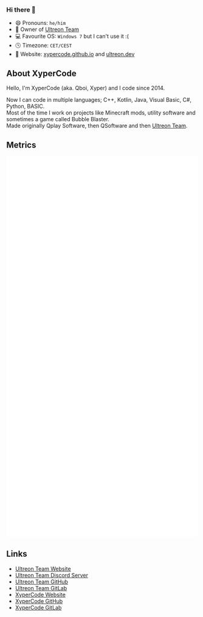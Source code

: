 ### Hi there 👋
- 😄 Pronouns: `he/him`
- 🏢 Owner of [Ultreon Team](https://github.com/Ultreon) 
- 💻 Favourite OS: `Windows 7` but I can't use it :(
- 🕓 Timezone: `CET/CEST`
- 🔗 Website: [xypercode.github.io](https://xypercode.github.io) and [ultreon.dev](https://ultreon.dev)

## About XyperCode
Hello, I'm XyperCode (aka. Qboi, Xyper) and I code since 2014.  

Now I can code in multiple languages; C++, Kotlin, Java, Visual Basic, C#, Python, BASIC.  
Most of the time I work on projects like Minecraft mods, utility software and sometimes a game called Bubble Blaster.  
Made originally Qplay Software, then QSoftware and then [Ultreon Team](https://github.com/Ultreon).  

## Metrics
![](github-metrics.svg)

## Links
 - [Ultreon Team Website](https://ultreon.dev)
 - [Ultreon Team Discord Server](https://www.discord.gg/WePT9v2CmQ)
 - [Ultreon Team GitHub](https://github.com/Ultreon)
 - [Ultreon Team GitLab](https://gitlab.com/ultreon)
 - [XyperCode Website](https://xypercode.github.io)
 - [XyperCode GitHub](https://github.com/XyperCode)
 - [XyperCode GitLab](https://gitlab.com/xypercode)
